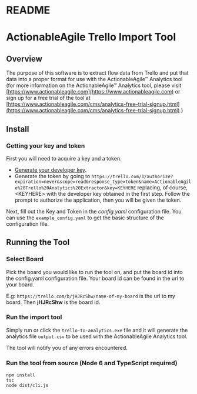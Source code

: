 # README #
 
# ActionableAgile Trello Import Tool

## Overview ##
The purpose of this software is to extract flow data from Trello and put that data into a proper format for use with the ActionableAgile&trade; Analytics tool (for more information on the ActionableAgile&trade; Analytics tool, please visit [https://www.actionableagile.com](https://www.actionableagile.com) or sign up for a free trial of the tool at [https://www.actionableagile.com/cms/analytics-free-trial-signup.html](https://www.actionableagile.com/cms/analytics-free-trial-signup.html).)  


## Install

### Getting your key and token

First you will need to acquire a key and a token.

* [Generate your developer key][devkey].
* Generate the token by going to `https://trello.com/1/authorize?expiration=never&scope=read&response_type=token&name=ActionableAgile%20Trello%20Analytics%20Extractor&key=KEYHERE` replacing, of course, &lt;KEYHERE&gt; with the developer key obtained in the first step. Follow the prompt to authorize the application, then you will be given the token.

[devkey]: https://trello.com/1/appKey/generate

Next, fill out the Key and Token in the *config.yaml* configuration file.  You can use the `example_config.yaml` to get the basic structure of the configuration file.

## Running the Tool


### Select Board 
Pick the board you would like to run the tool on, and put the board id into the config.yaml configuration file. Your board id can be found in the url to your board. 

E.g: `https://trello.com/b/jHJRcShw/name-of-my-board` is the url to my board. 
Then **jHJRcShw** is the board id.
 
### Run the import tool

Simply run or click the `trello-to-analytics.exe` file and it will generate the analytics file `output.csv` to be used with the ActionableAgile Analytics tool. 

The tool will notify you of any errors encountered. 

### Run the tool from source (Node 6 and TypeScript required)
```
npm install
tsc
node dist/cli.js
```
